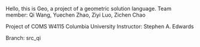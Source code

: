Hello, this is Geo, a project of a geometric solution language.
Team member: Qi Wang, Yuechen Zhao, Ziyi Luo, Zichen Chao

Project of COMS W4115 Columbia University
Instructor: Stephen A. Edwards

Branch: src_qi